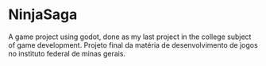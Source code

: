 # NinjaSaga
A game project using godot, done as my last project in the college subject of game development.
Projeto final da matéria de desenvolvimento de jogos no instituto federal de minas gerais.
